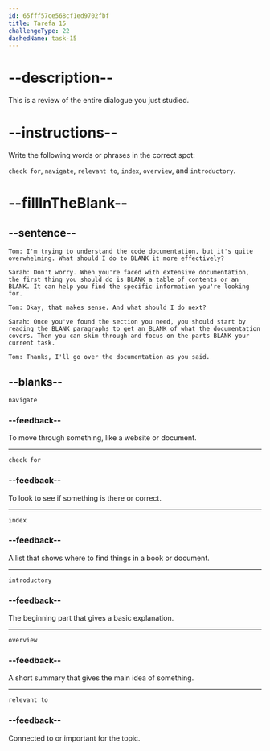 ```yaml
---
id: 65fff57ce568cf1ed9702fbf
title: Tarefa 15
challengeType: 22
dashedName: task-15
---
```


<!-- REVIEW -->

# --description--

This is a review of the entire dialogue you just studied.

# --instructions--

Write the following words or phrases in the correct spot:

`check for`, `navigate`, `relevant to`, `index`, `overview`, and `introductory`.

# --fillInTheBlank--

## --sentence--

`Tom: I'm trying to understand the code documentation, but it's quite overwhelming. What should I do to BLANK it more effectively?`

`Sarah: Don't worry. When you're faced with extensive documentation, the first thing you should do is BLANK a table of contents or an BLANK. It can help you find the specific information you're looking for.`

`Tom: Okay, that makes sense. And what should I do next?`

`Sarah: Once you've found the section you need, you should start by reading the BLANK paragraphs to get an BLANK of what the documentation covers. Then you can skim through and focus on the parts BLANK your current task.`

`Tom: Thanks, I'll go over the documentation as you said.`

## --blanks--

`navigate`

### --feedback--

To move through something, like a website or document.

---

`check for`

### --feedback--

To look to see if something is there or correct.

---

`index`

### --feedback--

A list that shows where to find things in a book or document.

---

`introductory`

### --feedback--

The beginning part that gives a basic explanation.

---

`overview`

### --feedback--

A short summary that gives the main idea of something.

---

`relevant to`

### --feedback--

Connected to or important for the topic.
